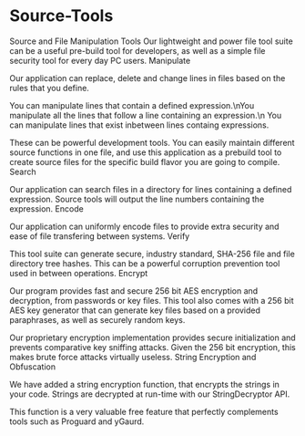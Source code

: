 # Source-Tools
Source and File Manipulation Tools
Our lightweight and power file tool suite can be a useful pre-build tool for developers, as well as a simple file security tool for every day PC users.
Manipulate

Our application can replace, delete and change lines in files based on the rules that you define.

You can manipulate lines that contain a defined expression.\nYou manipulate all the lines that follow a line containing an expression.\n You can manipulate lines that exist inbetween lines containg expressions.

These can be powerful development tools. You can easily maintain different source functions in one file, and use this application as a prebuild tool to create source files for the specific build flavor you are going to compile.
Search

Our application can search files in a directory for lines containing a defined expression. Source tools will output the line numbers containing the expression.
Encode

Our application can uniformly encode files to provide extra security and ease of file transfering between systems.
Verify

This tool suite can generate secure, industry standard, SHA-256 file and file directory tree hashes. This can be a powerful corruption prevention tool used in between operations.
Encrypt

Our program provides fast and secure 256 bit AES encryption and decryption, from passwords or key files. This tool also comes with a 256 bit AES key generator that can generate key files based on a provided paraphrases, as well as securely random keys.

Our proprietary encryption implementation provides secure initialization and prevents comparative key sniffing attacks. Given the 256 bit encryption, this makes brute force attacks virtually useless.
String Encryption and Obfuscation

We have added a string encryption function, that encrypts the strings in your code. Strings are decrypted at run-time with our StringDecryptor API.

This function is a very valuable free feature that perfectly complements tools such as Proguard and yGaurd.
